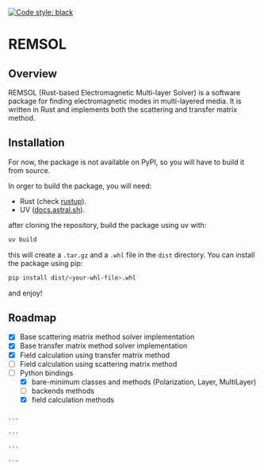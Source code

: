 [![Code style: black](https://img.shields.io/badge/code%20style-black-000000.svg)](https://github.com/psf/black)

# REMSOL

## Overview

REMSOL (Rust-based Electromagnetic Multi-layer Solver) is a software package for finding electromagnetic modes in multi-layered media. It is written in Rust and implements both the scattering and transfer matrix method.

## Installation

For now, the package is not available on PyPI, so you will have to build it from source.

In orger to build the package, you will need:

- Rust (check [rustup](https://rustup.rs/)).
- UV ([docs.astral.sh](https://docs.astral.sh/uv/getting-started/installation/)).

after cloning the repository, build the package using uv with:

```bash
uv build
```

this will create a `.tar.gz` and a `.whl` file in the `dist` directory. You can install the package using pip:

```bash
pip install dist/<your-whl-file>.whl
```

and enjoy!

## Roadmap

- [x] Base scattering matrix method solver implementation
- [x] Base transfer matrix method solver implementation
- [x] Field calculation using transfer matrix method
- [ ] Field calculation using scattering matrix method
- [ ] Python bindings
  - [x] bare-minimum classes and methods (Polarization, Layer, MultiLayer)
  - [ ] backends methods
  - [x] field calculation methods

````

```

```

```

```
````
